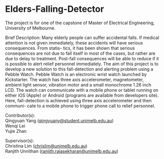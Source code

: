 # Elders-Falling-Detector
The project is for one of the capstone of Master of Electrical Engineering, University of Melbourne.

Brief Description: 
Many elderly people can suffer accidental falls. If medical attention is not given immediately, these accidents will have serious consequences. From statis- tics, it has been shown that serious consequences are not due to fall itself in most of the cases, but rather are due to delay to treatment. Post-fall consequences will be able to reduce if it is possible to alert relief personnel immediately. The aim of this project is to develop a new solution to this fall-detection and alerting problem using a Pebble Watch. Pebble Watch is an electronic wrist watch launched by Kickstarter. The watch has three axis accelerometer, magnetometer, ambient light sensor, vibration motor and a small monochrome 1.26 inch LCD. The watch can communicate with a mobile phone or tablet running on either iOS (Apple) or Android (programs are available from developers site). Here, fall-detection is achieved using three axis accelerometer and then communi- cate to a mobile phone to trigger phone call to relief personnel. 

Contributor(s):\
Qingyuan Yang (qingyuany@student.unimelb.edu.au)\
Wenqi Lei\
Yujie Zhan

Supervisor(s): \
Christina Lim (chrislim@unimelb.edu.au)\
Ranjith Unnithan (ranjith.rajasekharan@unimelb.edu.au) 


